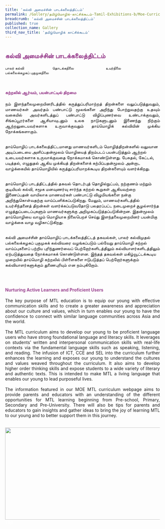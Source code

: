 ```yaml
---
title: 'கல்வி அமைச்சின் பாடக்கலைத்திட்டம்'
permalink: /Gallery/தமிழ்மொழிக்-காட்சிக்கூடம்-Tamil-Exhibitions-b/Moe-Curriculum/
breadcrumb: 'கல்வி அமைச்சின் பாடக்கலைத்திட்டம்'
published: true
collection_name: Gallery
third_nav_title: 'தமிழ்மொழிக் காட்சிக்கூடம்'
---
```


<h2 style="padding-top:12px;color:#9b4490;">கல்வி அமைச்சின் பாடக்கலைத்திட்டம்</h2>
<html>
<body>
<style>

 .tab img{
   width: 80%;
 }
 .tab table {
   display: none;
}
.tab table:target {
  display: block;
}
.atab label {
    position: relative;
    display: block;
    background: #d14165;
    color: #fff;
    font-weight: 700;
    padding: 10px;
    cursor: pointer;
 }
 .atab label::after {
  content: "+";
  font-size: 22px;
  position: absolute;
  right: 10px;
  top: 7px;
  transition: all 0.4s;
}
.atab input[type=checkbox]:checked + label::after,
.atab input[type=radio]:checked + label::after {
    content: 'x';
    right: 14px;
    top: 7px;
  //transform:rotate(-225deg);
   /* transform: rotate(90deg); */
}
.tab-content {
  overflow: hidden;
  display: none;
  width:100%; 
}
.atab{
  margin-bottom: 5px;
  width:100%;  
} 
</style>
<!-- Global site tag (gtag.js) - Google Ads: 726049306 -->
<script async src="https://www.googletagmanager.com/gtag/js?id=AW-726049306"></script>
<script>
  window.dataLayer = window.dataLayer || [];
  function gtag(){dataLayer.push(arguments);}
  gtag('js', new Date());
  gtag('config', 'AW-726049306');
</script>
<div>
<div class="tab">
  <a href="/tlmoe/TL-PreSch"><div style="display:inline-block; font-family:Calibri (Body);font-size:12px; width:150px;" class="btnClass lbTM1">பாலர் கல்வி</div></a>
  <a href="/tlmoe/TL-PriSch"><div style="display:inline-block; font-family:Calibri (Body);font-size:12px;width:170px;" class="btnClass lbTM1">தொடக்கநிலை</div></a>
  <a href="/tlmoe/TL-Sec"><div style="display:inline-block; font-family:Calibri (Body); font-size:12px;width:160px;" class="btnClass lbTM1">உயர்நிலை</div></a>
  <a href="/tlmoe/TL-PreU"><div style="display:inline-block; font-family:Calibri (Body); font-size:12px;width:240px;" class="btnClass lbTM1">பல்கலைக்கழகப் புகுமுகநிலை</div></a>
</div>  <br/>
 <div style="margin-top:auto;margin-bottom:auto;text-align:left;">
<h4 style="padding-top:12px;color:#9b4490;">கற்றலில் ஆர்வம், பயன்பாட்டில் திறமை</h4>
 
  <p style="text-align:justify;">
  நம்   இளந்தலைமுறையினரிடத்தில்   கருத்துப்பரிமாற்றத்   திறன்களை   வலுப்படுத்துவதும்,   மாணவர்கள்   அவர்தம்   பண்பாட்டு   மூலங்களை   அறிந்து   போற்றுவதற்கு   உதவும்   வகையில்   அவர்களிடத்துப்   பண்பாட்டு   விழிப்புணர்வை   உண்டாக்குவதும்,   சிங்கப்பூரர்களை   ஆசியாவுடனும்   உலக   நாடுகளுடனும்    இணைந்து   நிற்கும்   ஆற்றலுடையவர்களாக   உருவாக்குவதும்   தாய்மொழிக்   கல்வியின்   முக்கிய  நோக்கங்களாகும்.<br/><br/>

தாய்மொழிப்   பாடக்கலைத்திட்டமானது   மாணவர்களிடம் மொழித்திறன்களில்   வலுவான   அடிப்படையை   அளிப்பதன்மூலம்   மொழியைத்   திறம்படப்   பயன்படுத்தும்   ஆற்றல்   உடையவர்களாக   உருவாக்குவதை   நோக்கமாகக்   கொண்டுள்ளது.   பேசுதல்,   கேட்டல்,   படித்தல்,   எழுதுதல்   ஆகிய   முக்கியத்   திறன்களைக்   கற்பிப்பதன்மூலம்   அன்றாட   வாழ்க்கையில்   தாய்மொழியில்   கருத்துப்பரிமாறக்கூடிய   திறன்களையும்   வளர்க்கிறது.<br/><br/>

தாய்மொழிப்   பாடத்திட்டத்தில்   தகவல் தொடர்புத்   தொழில்நுட்பம்,   நற்குணம்   மற்றும் குடியியல்   கல்வி,   சமூக   மனவுணர்வு   சார்ந்த   கற்றல்   கூறுகள்   ஆகியவற்றை   இணைப்பதன்   வாயிலாக   மாணவர்கள்   பண்பாட்டு   விழுமியங்களை   நன்கு   அறிந்துகொள்வதற்கு   வாய்ப்பளிக்கப்படுகிறது.   மேலும்,   மாணவர்களிடத்தில்   உயர்சிந்தனைத்   திறன்கள்   வளர்க்கப்படுவதோடு   பலதரப்பட்ட   நடைமுறைச்   சூழல்சார்ந்த   எழுத்துப்படைப்புகளும்   மாணவர்களுக்கு   அறிமுகப்படுத்தப்படுகின்றன.   இதன்மூலம்   தாய்மொழியை   வாழும்   மொழியாக   நிலைபெறச்   செய்து   இளந்தலைமுறையினர்   பயன்மிகு   வாழ்க்கை   வாழ   வழிகாட்டுகிறது.<br/><br/>

கல்வி   அமைச்சின்   தாய்மொழிப்   பாடக்கலைத்திட்டத்   தகவல்கள்,   பாலர்   கல்விமுதல்   பல்கலைக்கழகப்   புகுமுகக்   கல்விவரை   வழங்கப்படும்   பல்வேறு   தாய்மொழி   கற்றல்   வாய்ப்புகளைப்   பற்றிய   புரிந்துணர்வைப்   பெற்றோர்களிடத்திலும்   கல்வியாளர்களிடத்திலும்   ஏற்படுத்துவதை   நோக்கமாகக்   கொண்டுள்ளன.   இந்தத்   தகவல்கள்   மகிழ்வூட்டக்கூடிய   முறையில்   தாய்மொழி   கற்றலில்   பிள்ளைகளை   ஈடுபடுத்தப்   பெற்றோர்களுக்கும்   கல்வியாளர்களுக்கும்   துணைபுரியும்   என நம்புகிறோம்.
</p><br/>

  <h4 style="padding-top:12px;color:#9b4490;">Nurturing Active Learners and Proficient Users </h4>
  <p style="text-align:justify;">
 The key purpose of MTL education is to equip our young with effective communication skills and to create a greater awareness and appreciation about our culture and values, which in turn enables  our young  to have the confidence to connect with similar language communities across Asia and the world.<br/><br/>
 The MTL curriculum aims to develop our young to be proficient language users who have strong foundational language and literacy skills. It leverages on students’ written and interpersonal communication skills with real-life contexts via the fundamental language skills such as speaking, listening, and reading. The infusion of ICT, CCE and SEL into the curriculum further enhances the learning and exposes our young to understand the cultures and values weaved throughout the curriculum.    It also aims to develop higher order thinking skills and expose students to a wide variety of literary and authentic texts. This is intended to make MTL a living language that enables our young to lead purposeful lives.<br/><br/>
 The information featured in our MOE MTL curriculum webpage aims to provide parents and educators with an understanding of the different opportunities for MTL learning beginning from Pre-school, Primary, Secondary and Pre-University. There will also be tips for parents and educators to gain insights and gather ideas to bring the joy of learning MTL to our young and to better support them in this journey.</p><br/>

<div class="image">
  <img src="images/New_footer.jpg" class="Image" width="1000" height="300"></div>

<div class="btntop"><a href="#top" style="text-decoration:none;"><span style="color:white"><b>Top</b></span></a></div>
